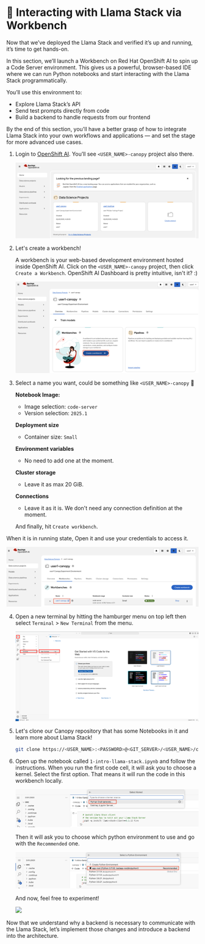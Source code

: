# 📘 Interacting with Llama Stack via Workbench

Now that we’ve deployed the Llama Stack and verified it’s up and running, it’s time to get hands-on.

In this section, we’ll launch a Workbench on Red Hat OpenShift AI to spin up a Code Server environment. This gives us a powerful, browser-based IDE where we can run Python notebooks and start interacting with the Llama Stack programmatically.

You’ll use this environment to:

- Explore Llama Stack’s API
- Send test prompts directly from code
- Build a backend to handle requests from our frontend

By the end of this section, you'll have a better grasp of how to integrate Llama Stack into your own workflows and applications — and set the stage for more advanced use cases.

1. Login to [OpenShift AI](https://rhods-dashboard-redhat-ods-applications.<CLUSTER_DOMAIN>/). You’ll see `<USER_NAME>-canopy` project also there. 

   ![openshift-ai.png](./images/openshift-ai.png)

2. Let's create a workbench!   

   A workbench is your web-based development environment hosted inside OpenShift AI. Click on the `<USER_NAME>-canopy` project, then click `Create a Workbench`. OpenShift AI Dashboard is pretty intuitive, isn't it? :)
   
   ![create-workbench.png](./images/create-workbench.png)

3. Select a name you want, could be something like `<USER_NAME>-canopy` 🌳

    **Notebook Image:** 

    - Image selection: `code-server`
    - Version selection: `2025.1`
  
    **Deployment size**
    - Container size: `Small`

    **Environment variables**
    - No need to add one at the moment.

    **Cluster storage**
    - Leave it as max 20 GiB.

    **Connections**
    - Leave it as it is. We don't need any connection definition at the moment.

    And finally, hit `Create workbench`.

When it is in running state, Open it and use your credentials to access it.

   ![open-workbench.png](./images/open-workbench.png)

4. Open a new terminal by hitting the hamburger menu on top left then select `Terminal` > `New Terminal` from the menu.

   ![code-server-terminal.png](./images/code-server-terminal.png)

5. Let's clone our Canopy repository that has some Notebooks in it and learn more about Llama Stack!

   ```bash
   git clone https://<USER_NAME>:<PASSWORD>@<GIT_SERVER>/<USER_NAME>/canopy.git
   ```

6. Open up the notebook called `1-intro-llama-stack.ipynb` and follow the instructions. When you run the first code cell, it will ask you to choose a kernel. Select the first option. That means it will run the code in this workbench locally.

   ![choose-python-env.png](./images/choose-python-env.png)

   Then it will ask you to choose which python environment to use and go with the `Recommended` one.

   ![choose-python-env2.png](./images/choose-python-env2.png)

   And now, feel free to experiment!

   ![](https://media0.giphy.com/media/v1.Y2lkPTc5MGI3NjExYjM0ZzFhNjRtemJ1NHNtOTkxYm52b3h3c3pnZ2VvdXBtNjBiZjZzcCZlcD12MV9pbnRlcm5hbF9naWZfYnlfaWQmY3Q9Zw/i68Balzk8Fewg/giphy.gif)


Now that we understand why a backend is necessary to communicate with the Llama Stack, let’s implement those changes and introduce a backend into the architecture.

